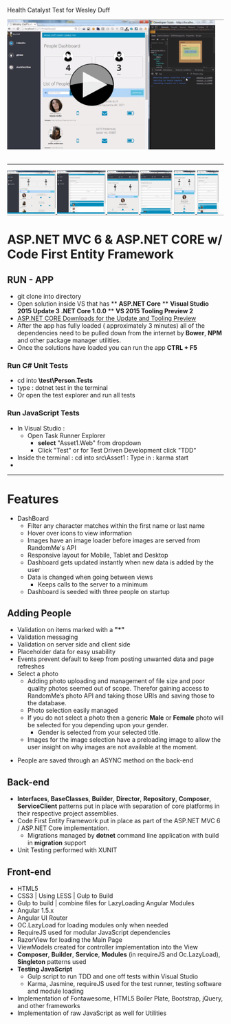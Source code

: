 Health Catalyst Test for Wesley Duff

<div style="border-top:1px solid #AAA; border-bottom:1px solid #AAA">
   <section style="display:block;">
     <a href="http://recordit.co/XjWHjhSiAu" target="_blank">
      <img src="https://raw.githubusercontent.com/wesleyduff/HealthCatalystTest/master/video.PNG" height="300" alt="Video" />
    </a>
   </section>
   <br/>
   <hr/>
   <section>
     <a href="https://raw.githubusercontent.com/wesleyduff/HealthCatalystTest/master/dashboard_desktop.PNG" target="_blank">
      <img src="https://raw.githubusercontent.com/wesleyduff/HealthCatalystTest/master/dashboard_desktop.PNG" height="100" alt="dashboard : desktop" />
    </a>
    <a href="https://raw.githubusercontent.com/wesleyduff/HealthCatalystTest/master/add_person_desktop.PNG" target="_blank">
      <img src="https://raw.githubusercontent.com/wesleyduff/HealthCatalystTest/master/add_person_desktop.PNG" height="100" alt="add person : desktop" />
    </a>
    <a href="https://raw.githubusercontent.com/wesleyduff/HealthCatalystTest/master/dashboard_tablet.PNG" target="_blank">
      <img src="https://raw.githubusercontent.com/wesleyduff/HealthCatalystTest/master/dashboard_tablet.PNG" height="100" alt="dashboard : tablet" />
    </a>
    <a href="https://raw.githubusercontent.com/wesleyduff/HealthCatalystTest/master/add_person_tablet.PNG" target="_blank">
      <img src="https://raw.githubusercontent.com/wesleyduff/HealthCatalystTest/master/add_person_tablet.PNG" height="100" alt="add person : tablet" />
    </a>
     <a href="https://raw.githubusercontent.com/wesleyduff/HealthCatalystTest/master/dashboard_mobile.PNG" target="_blank">
      <img src="https://raw.githubusercontent.com/wesleyduff/HealthCatalystTest/master/dashboard_mobile.PNG" height="100" alt="dashboard : mobile" />
    </a>
    <a href="https://raw.githubusercontent.com/wesleyduff/HealthCatalystTest/master/add_person_mobile.PNG" target="_blank">
      <img src="https://raw.githubusercontent.com/wesleyduff/HealthCatalystTest/master/add_person_mobile.PNG" height="100" alt="add person : mobile" />
    </a>
   </section>
</div>

# ASP.NET MVC 6 & ASP.NET CORE w/ Code First Entity Framework

## RUN - APP

* git clone into directory
* Open solution inside VS that has 
** __ASP.NET Core__
** __Visual Studio 2015 Update 3 .NET Core 1.0.0__
** __VS 2015 Tooling Preview 2__
* [ASP.NET CORE Downloads for the Update and Tooling Preview](https://www.microsoft.com/net/core#windows)
* After the app has fully loaded ( approximately 3 minutes) all of the dependencies need to be pulled down from the internet by __Bower__, __NPM__ and other package manager utilities.
* Once the solutions have loaded you can run the app __CTRL + F5__

### Run C# Unit Tests
* cd into __\test\Person.Tests__
* type : dotnet test in the terminal
* Or open the test explorer and run all tests

### Run JavaScript Tests
* In Visual Studio : 
  - Open Task Runner Explorer
    - __select__ "Asset1.Web" from dropdown
    - Click "Test" or for Test Driven Development click "TDD"
* Inside the terminal : cd into src\Asset1 : Type in : karma start
* 
-----

# Features

* DashBoard
  - Filter any character matches  within the first name or last name
  - Hover over icons to view information
  - Images have an image loader before images are served from RandomMe's API
  - Responsive layout for Mobile, Tablet and Desktop
  - Dashboard gets updated instantly when new data is added by the user
  - Data is changed when going between views
    - Keeps calls to the server to a minimum
  - Dashboard is seeded with three people on startup

## Adding People

* Validation on items marked with a __"*"__
* Validation messaging
* Validation on server side and client side
* Placeholder data for easy usability
* Events prevent default to keep from posting unwanted data and page refreshes
* Select a photo
  - Adding photo uploading and management of file size and poor quality photos seemed out of scope. Therefor gaining access to RandomMe’s photo API  and taking those URIs and saving those to the database.
  - Photo selection easily managed
  - If you do not select a photo then a generic __Male__ or __Female__ photo will be selected for you depending upon your gender.
    - Gender is selected from your selected title.
  - Images for the image selection have a preloading image to allow the user insight on why images are not available at the moment.
- People are saved through an ASYNC method on the back-end

## Back-end

- __Interfaces__, __BaseClasses__, __Builder__, __Director__, __Repository__, __Composer__, __ServiceClient__ patterns put in place with separation of core platforms in their respective project assemblies.
- Code First Entity Framework put in place as part of the ASP.NET MVC 6 / ASP.NET Core implementation.
  - Migrations managed by __dotnet__ command line application with build in __migration__ support
- Unit Testing performed with XUNIT


## Front-end 

- HTML5
- CSS3 | Using LESS | Gulp to Build
- Gulp to build | combine files for LazyLoading Angular Modules
- Angular 1.5.x
- Angular UI Router
- OC.LazyLoad for loading modules only when needed
- RequireJS used for modular JavaScript dependencies
- RazorView for loading the Main Page
- ViewModels created for controller implementation into the View
- __Composer__, __Builder__, __Service__, __Modules__ (in requireJS and Oc.LazyLoad), __Singleton__ patterns used
- __Testing JavaScript__
  - Gulp script to run TDD and one off tests within Visual Studio
  - Karma, Jasmine, requireJS used for the test runner, testing software and module loading
- Implementation of Fontawesome, HTML5 Boiler Plate, Bootstrap, jQuery, and other frameworks
- Implementation of raw JavaScript as well for Utilities






